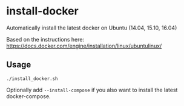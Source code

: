 # install-docker

Automatically install the latest docker on Ubuntu (14.04, 15.10, 16.04)

Based on the instructions here:
https://docs.docker.com/engine/installation/linux/ubuntulinux/

## Usage

```
./install_docker.sh
```

Optionally add `--install-compose` if you also want to install the latest
docker-compose.
